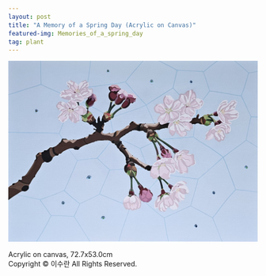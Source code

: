 ```yaml
---
layout: post
title: "A Memory of a Spring Day (Acrylic on Canvas)"
featured-img: Memories_of_a_spring_day
tag: plant
---
```


![](/assets/img/posts/Memories_of_a_spring_day.jpg)

Acrylic on canvas, 72.7x53.0cm  
Copyright © 이수란 All Rights Reserved.
